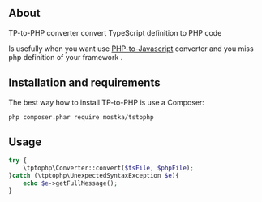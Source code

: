About
-----
TP-to-PHP converter convert TypeScript definition to PHP code

Is usefully when you want use [PHP-to-Javascript](https://github.com/tito10047/PHP-to-Javascript) 
converter and you miss php definition of your framework .


Installation and requirements
-----------------------------

The best way how to install TP-to-PHP is use a Composer:

```
php composer.phar require mostka/tstophp
```

Usage
-----

```php
try {
    \tptophp\Converter::convert($tsFile, $phpFile);
}catch (\tptophp\UnexpectedSyntaxException $e){
	echo $e->getFullMessage();
}
```
